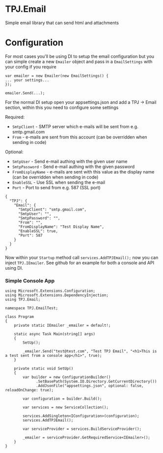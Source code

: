 # TPJ.Email
Simple email library that can send html and attachments 

# Configuration
For most cases you'll be using DI to setup the email configuration but you can simple create a new `Emailer` object and pass in a `EmailSettings` with your config if you require

```
var emailer = new Emailer(new EmailSettings() {
... your settings...
});

emailer.Send(...);
```

For the normal DI setup open your appsettings.json and add a TPJ -> Email section, within this you need to configure some settings

Required:
- `SmtpClient` - SMTP server which e-mails will be sent from e.g. smtp.gmail.com
- `From` - e-mails are sent from this account (can be overridden when sending in code)

Optional:
- `SmtpUser` - Send e-mail authing with the given user name
- `SmtpPassword` - Send e-mail authing with the given password
- `FromDisplayName` - e-mails are sent with this value as the display name (can be overridden when sending in code)
- `EnableSSL` - Use SSL when sending the e-mail
- `Port` - Port to send from e.g. 587 (SSL port)

```
{
  "TPJ": {
    "Email": {
      "SmtpClient": "smtp.gmail.com",
      "SmtpUser": "",
      "SmtpPassword": "",
      "From": "",
      "FromDisplayName": "Test Display Name",
      "EnableSSL": true,
      "Port": 587
    }
  }
}
```

Now within your `Startup` method call `services.AddTPJEmail();` now you can inject `TPJ.IEmailer`. See github for an example for both a console and API using DI.

### Simple Console App
```
using Microsoft.Extensions.Configuration;
using Microsoft.Extensions.DependencyInjection;
using TPJ.Email;

namespace TPJ.EmailTest;

class Program
{
    private static IEmailer _emailer = default!;

    static async Task Main(string[] args)
    {
        SetUp();

        _emailer.Send("test@test.com", "Test TPJ Email", "<h1>This is a test sent from a console app</h1>", true);
    }

    private static void SetUp()
    {
        var builder = new ConfigurationBuilder()
              .SetBasePath(System.IO.Directory.GetCurrentDirectory())
              .AddJsonFile("appsettings.json", optional: false, reloadOnChange: true);

        var configuration = builder.Build();

        var services = new ServiceCollection();

        services.AddSingleton<IConfiguration>(configuration);
        services.AddTPJEmail();

        var serviceProvider = services.BuildServiceProvider();

        _emailer = serviceProvider.GetRequiredService<IEmailer>();
    }
}
```